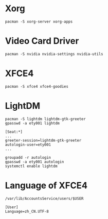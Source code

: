 # Xorg

```
pacman -S xorg-server xorg-apps
```

# Video Card Driver

```
pacman -S nvidia nvidia-settings nvidia-utils
```

# XFCE4

```
pacman -S xfce4 xfce4-goodies
```


# LightDM

```
pacman -S lightdm lightdm-gtk-greeter
gpasswd -a ety001 lightdm
```

```
[Seat:*]
...
greeter-session=lightdm-gtk-greeter
autologin-user=ety001
...
```

```
groupadd -r autologin
gpasswd -a ety001 autologin
systemctl enable lightdm
```

# Language of XFCE4

`/var/lib/AccountsService/users/$USER`

```
[User]
Language=zh_CN.UTF-8
```
